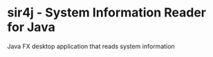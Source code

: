 # sir4j - System Information Reader for Java
Java FX desktop application that reads system information
